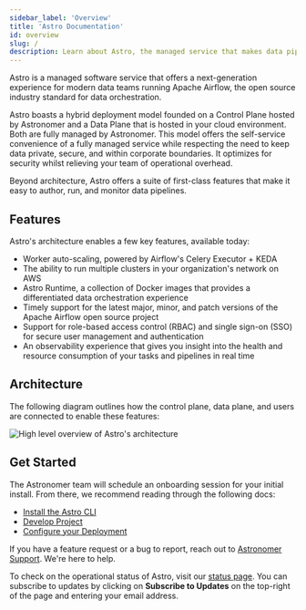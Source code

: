 ```yaml
---
sidebar_label: 'Overview'
title: 'Astro Documentation'
id: overview
slug: /
description: Learn about Astro, the managed service that makes data pipelines easy to write, run, and monitor.
---
```


Astro is a managed software service that offers a next-generation experience for modern data teams running Apache Airflow, the open source industry standard for data orchestration.

Astro boasts a hybrid deployment model founded on a Control Plane hosted by Astronomer and a Data Plane that is hosted in your cloud environment. Both are fully managed by Astronomer. This model offers the self-service convenience of a fully managed service while respecting the need to keep data private, secure, and within corporate boundaries. It optimizes for security whilst relieving your team of operational overhead.

Beyond architecture, Astro offers a suite of first-class features that make it easy to author, run, and monitor data pipelines.

## Features

Astro's architecture enables a few key features, available today:

- Worker auto-scaling, powered by Airflow's Celery Executor + KEDA
- The ability to run multiple clusters in your organization's network on AWS
- Astro Runtime, a collection of Docker images that provides a differentiated data orchestration experience
- Timely support for the latest major, minor, and patch versions of the Apache Airflow open source project
- Support for role-based access control (RBAC) and single sign-on (SSO) for secure user management and authentication
- An observability experience that gives you insight into the health and resource consumption of your tasks and pipelines in real time

## Architecture

The following diagram outlines how the control plane, data plane, and users are connected to enable these features:

<div class="text--center">
  <img src="/img/docs/architecture-overview.png" alt="High level overview of Astro's architecture" />
</div>

## Get Started

The Astronomer team will schedule an onboarding session for your initial install. From there, we recommend reading through the following docs:

- [Install the Astro CLI](install-cli.md)
- [Develop Project](develop-project.md)
- [Configure your Deployment](configure-deployment.md)

If you have a feature request or a bug to report, reach out to [Astronomer Support](https://support.astronomer.io). We're here to help.

To check on the operational status of Astro, visit our [status page](https://cloud-status.astronomer.io). You can subscribe to updates by clicking on **Subscribe to Updates** on the top-right of the page and entering your email address.
